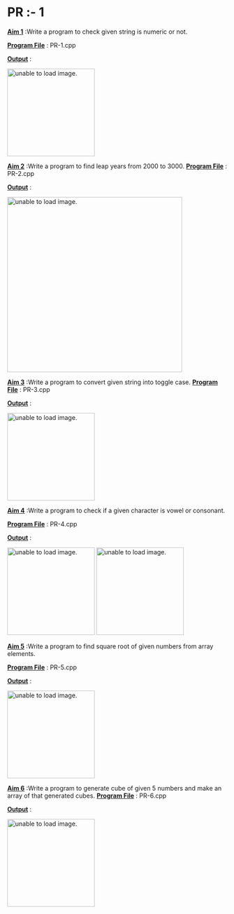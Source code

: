 # PR :- 1


<u>**Aim 1**</u> :Write a program to check given string is numeric or not.

<u>**Program File**</u> : PR-1.cpp

<u>**Output**</u> :

<img src="https://user-images.githubusercontent.com/114165239/209676226-de1db7a3-e333-4eae-a10e-97e4bc447f66.png" height = "200px" alt = "unable to load image.">

<u>**Aim 2**</u> :Write a program to find leap years from 2000 to 3000.
<u>**Program File**</u> : PR-2.cpp

<u>**Output**</u> :

<img src="https://user-images.githubusercontent.com/114165239/209676595-336e65c8-f2bf-4b37-929b-3c43f8ca683b.png" height = "400px" alt = "unable to load image.">

<u>**Aim 3**</u> :Write a program to convert given string into toggle case.
<u>**Program File**</u> : PR-3.cpp

<u>**Output**</u> :

<img src="" height = "200px" alt = "unable to load image.">

<u>**Aim 4**</u> :Write a program to check if a given character is vowel or consonant.

<u>**Program File**</u> : PR-4.cpp

<u>**Output**</u> :

<img src="" height = "200px" alt = "unable to load image.">

<img src="" height = "200px" alt = "unable to load image.">

<u>**Aim 5**</u> :Write a program to find square root of given numbers from array elements.

<u>**Program File**</u> : PR-5.cpp

<u>**Output**</u> :

<img src="" height = "200px" alt = "unable to load image.">

<u>**Aim 6**</u> :Write a program  to generate cube of given 5 numbers and make an array of that generated cubes.
<u>**Program File**</u> : PR-6.cpp

<u>**Output**</u> :

<img src="" height = "200px" alt = "unable to load image.">
